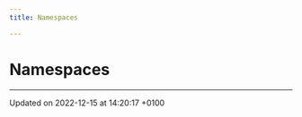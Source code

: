 ```yaml
---
title: Namespaces

---
```


# Namespaces







-------------------------------

Updated on 2022-12-15 at 14:20:17 +0100
